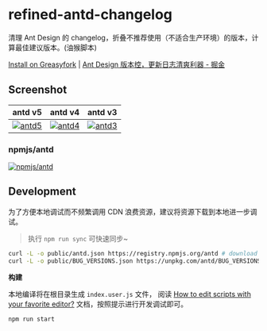 # refined-antd-changelog

清理 Ant Design 的 changelog，折叠不推荐使用（不适合生产环境）的版本，计算最佳建议版本。(油猴脚本)

[Install on Greasyfork](https://greasyfork.org/en/scripts/484164-refined-ant-design-changelog) | [Ant Design 版本控，更新日志清爽利器 - 掘金](https://juejin.cn/post/7321164229545377831)

## Screenshot

<!-- prettier-ignore -->
| antd v5 | antd v4 | antd v3 |
| --- | --- | --- |
| [![antd5](https://github.com/Wxh16144/refined-antd-changelog/assets/32004925/c269e70e-e8c0-4815-b5ef-0c502d2f2600)](https://ant.design/changelog-cn) | [![antd4](https://github.com/Wxh16144/refined-antd-changelog/assets/32004925/44eefee9-fe5a-4159-9f9f-da99f01078f4)](https://4x.ant.design/changelog-cn)    |  [![antd3](https://github.com/user-attachments/assets/caaa0f0c-e013-4c5d-81a2-c7630201176a)](https://3x.ant.design/changelog-cn)  |

### npmjs/antd

[![npmjs/antd](https://github.com/Wxh16144/refined-antd-changelog/assets/32004925/0c5523c2-86b1-4966-97c4-3bedd2a57120)](https://www.npmjs.com/package/antd?activeTab=versions)

## Development

为了方便本地调试而不频繁调用 CDN 浪费资源，建议将资源下载到本地进一步调试。

> 执行 `npm run sync` 可快速同步~

```bash
curl -L -o public/antd.json https://registry.npmjs.org/antd # download antd.json
curl -L -o public/BUG_VERSIONS.json https://unpkg.com/antd/BUG_VERSIONS.json # download bug_versions.json
```

**构建**

本地编译将在根目录生成 `index.user.js` 文件， 阅读 [How to edit scripts with your favorite editor?](https://violentmonkey.github.io/posts/how-to-edit-scripts-with-your-favorite-editor/) 文档，按照提示进行开发调试即可。

```bash
npm run start
```
